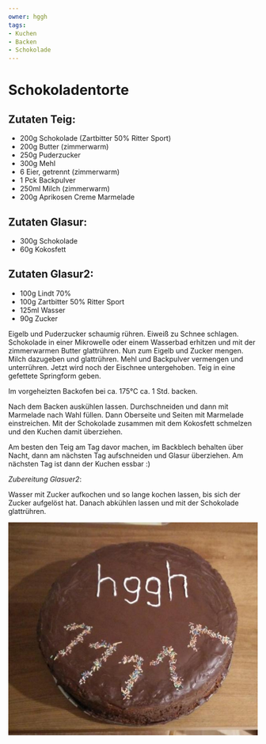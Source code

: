```yaml
---
owner: hggh
tags:
- Kuchen
- Backen
- Schokolade
---
```

Schokoladentorte
================


Zutaten Teig:
---------------
 * 200g Schokolade (Zartbitter 50% Ritter Sport)
 * 200g Butter (zimmerwarm)
 * 250g Puderzucker
 * 300g Mehl
 * 6 Eier, getrennt (zimmerwarm)
 * 1 Pck Backpulver
 * 250ml Milch (zimmerwarm)
 * 200g Aprikosen Creme Marmelade

Zutaten Glasur:
---------------
 * 300g Schokolade
 * 60g Kokosfett

Zutaten Glasur2:
---------------
 * 100g Lindt 70%
 * 100g Zartbitter 50% Ritter Sport
 * 125ml Wasser
 * 90g Zucker


Eigelb und Puderzucker schaumig rühren. Eiweiß zu Schnee schlagen. Schokolade
in einer Mikrowelle oder einem Wasserbad erhitzen und mit der zimmerwarmen Butter glattrühren.
Nun zum Eigelb und Zucker mengen. Milch dazugeben und glattrühren.
Mehl und Backpulver vermengen und unterrühren. Jetzt wird noch der Eischnee untergehoben.
Teig in eine gefettete Springform geben.

Im vorgeheizten Backofen bei ca. 175°C ca. 1 Std. backen.

Nach dem Backen auskühlen lassen. Durchschneiden und dann mit Marmelade nach Wahl füllen.
Dann Oberseite und Seiten mit Marmelade einstreichen.
Mit der Schokolade zusammen mit dem Kokosfett schmelzen und den Kuchen damit überziehen.

Am besten den Teig am Tag davor machen, im Backblech behalten über Nacht, dann am nächsten Tag
aufschneiden und Glasur überziehen.
Am nächsten Tag ist dann der Kuchen essbar :)


*Zubereitung Glasuer2*:

Wasser mit Zucker aufkochen und so lange kochen lassen, bis sich der Zucker aufgelöst hat. Danach abkühlen lassen und mit der Schokolade glattrühren.


![Schokoladentorte](../pics/Schokoladentorte.jpg)
